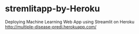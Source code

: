 # stremlitapp-by-Heroku
Deploying Machine Learning Web App using Streamlit on Heroku
http://multiple-disease-predi.herokuapp.com/
